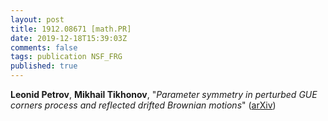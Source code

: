 ```yaml
---
layout: post
title: 1912.08671 [math.PR]
date: 2019-12-18T15:39:03Z
comments: false
tags: publication NSF_FRG
published: true
---
```


<b>Leonid Petrov</b>, <b>Mikhail Tikhonov</b>, "<i>Parameter symmetry in perturbed GUE corners process and reflected  drifted Brownian motions</i>" ([arXiv](http://arxiv.org/abs/1912.08671v1))
